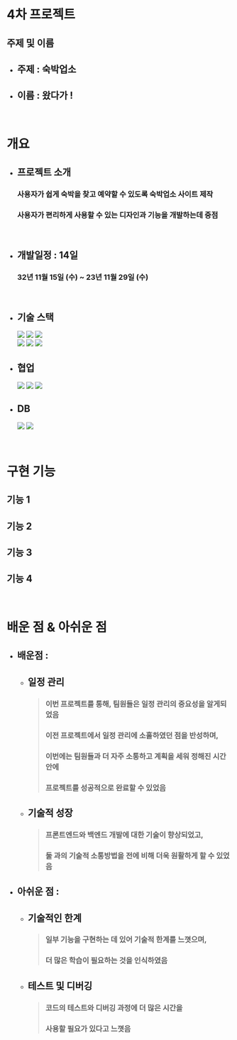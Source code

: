 # 4차 프로젝트

## 주제 및 이름
  - ## 주제 : 숙박업소
  - ## 이름 : 왔다가 !

<br />

# 개요

- ## 프로젝트 소개
  ### 사용자가 쉽게 숙박을 찾고 예약할 수 있도록 숙박업소 사이트 제작
  ### 사용자가 편리하게 사용할 수 있는 디자인과 기능을 개발하는데 중점

<br />

- ## 개발일정 : 14일
  ### 32년 11월 15일 (수) ~ 23년 11월 29일 (수)

<br>

- ## 기술 스택
  <img src="https://img.shields.io/badge/html5-E34F26?style=for-the-badge&logo=html5&logoColor=white">
  <img src="https://img.shields.io/badge/css3-1572B6?style=for-the-badge&logo=css3&logoColor=white">
  <img src="https://img.shields.io/badge/javascript-F7DF1E?style=for-the-badge&logo=javascript&logoColor=black">
  <br />
  <img src="https://img.shields.io/badge/react-61DAFB?style=for-the-badge&logo=react&logoColor=black">
  <img src="https://img.shields.io/badge/node.js-339933?style=for-the-badge&logo=Node.js&logoColor=white">
  <img src="https://img.shields.io/badge/express-000000?style=for-the-badge&logo=express&logoColor=white">

- ## 협업
  <img src="https://img.shields.io/badge/kakaotalk-FFCD00?style=for-the-badge&logo=kakaotalk&logoColor=white">
  <img src="https://img.shields.io/badge/discord-5865F2?style=for-the-badge&logo=discord&logoColor=white">
  <img src="https://img.shields.io/badge/github-181717?style=for-the-badge&logo=github&logoColor=white">

- ## DB
  <img src="https://img.shields.io/badge/mysql-4479A1?style=for-the-badge&logo=mysql&logoColor=white">
  <img src="https://img.shields.io/badge/sequelize-52B0E7?style=for-the-badge&logo=sequelize&logoColor=white">

<br>

# 구현 기능

## 기능 1

## 기능 2

## 기능 3

## 기능 4

<br>

# 배운 점 & 아쉬운 점

- ## 배운점 :
    - ## 일정 관리
      > ### 이번 프로젝트를 통해, 팀원들은 일정 관리의 중요성을 알게되었음
      > ### 이전 프로젝트에서 일정 관리에 소홀하였던 점을 반성하며,
      > ### 이번에는 팀원들과 더 자주 소통하고 계획을 세워 정해진 시간 안에
      > ### 프로젝트를 성공적으로 완료할 수 있었음
    - ## 기술적 성장
      > ### 프론트엔드와 백엔드 개발에 대한 기술이 향상되었고,
      > ### 둘 과의 기술적 소통방법을 전에 비해 더욱 원활하게 할 수 있었음

- ## 아쉬운 점 :
    - ## 기술적인 한계
      > ### 일부 기능을 구현하는 데 있어 기술적 한계를 느꼇으며,
      > ### 더 많은 학습이 필요하는 것을 인식하였음
    - ## 테스트 및 디버깅
      > ### 코드의 테스트와 디버깅 과정에 더 많은 시간을
      > ### 사용할 필요가 있다고 느꼇음

